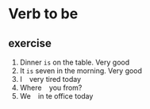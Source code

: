 # Verb to be

## exercise

1. Dinner `is` on the table. Very good 
2. It `is` seven in the morning. Very good
3. I ` ` very tired today
4. Where ` ` you from?
5. We ` ` in te office today